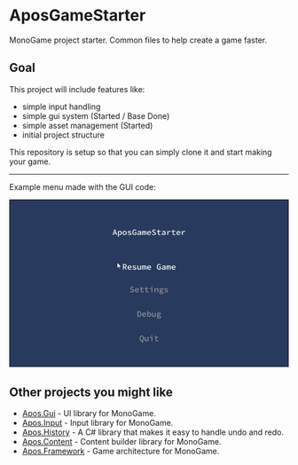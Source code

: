 # AposGameStarter
MonoGame project starter. Common files to help create a game faster.

## Goal
This project will include features like:
* simple input handling
* simple gui system (Started / Base Done)
* simple asset management (Started)
* initial project structure

This repository is setup so that you can simply clone it and start making your game.

_____

Example menu made with the GUI code:

![Menu showcase](Images/Showcase.gif)

## Other projects you might like

* [Apos.Gui](https://github.com/Apostolique/Apos.Gui) - UI library for MonoGame.
* [Apos.Input](https://github.com/Apostolique/Apos.Input) - Input library for MonoGame.
* [Apos.History](https://github.com/Apostolique/Apos.History) - A C# library that makes it easy to handle undo and redo.
* [Apos.Content](https://github.com/Apostolique/Apos.Content) - Content builder library for MonoGame.
* [Apos.Framework](https://github.com/Apostolique/Apos.Framework) - Game architecture for MonoGame.

